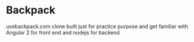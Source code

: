 # Backpack

usebackpack.com clone
built just for practice purpose and get familiar with Angular 2 for front end and nodejs for backend

